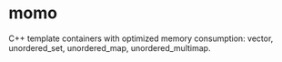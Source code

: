# momo
C++ template containers with optimized memory consumption: vector, unordered_set, unordered_map, unordered_multimap.
